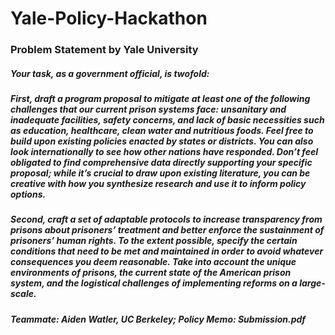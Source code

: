 # Yale-Policy-Hackathon

### Problem Statement by Yale University 

##### Your task, as a government official, is twofold:
##### First, draft a program proposal to mitigate at least one of the following challenges that our current prison systems face: unsanitary and inadequate facilities, safety concerns, and lack of basic necessities such as education, healthcare, clean water and nutritious foods. Feel free to build upon existing policies enacted by states or districts. You can also look internationally to see how other nations have responded. Don’t feel obligated to find comprehensive data directly supporting your specific proposal; while it’s crucial to draw upon existing literature, you can be creative with how you synthesize research and use it to inform policy options.
##### Second, craft a set of adaptable protocols to increase transparency from prisons about prisoners’ treatment and better enforce the sustainment of prisoners’ human rights. To the extent possible, specify the certain conditions that need to be met and maintained in order to avoid whatever consequences you deem reasonable. Take into account the unique environments of prisons, the current state of the American prison system, and the logistical challenges of implementing reforms on a large-scale.


##### Teammate: Aiden Watler, UC Berkeley; Policy Memo: Submission.pdf

